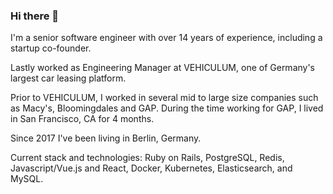 ### Hi there 👋

I'm a senior software engineer with over 14 years of experience, including a startup co-founder.

Lastly worked as Engineering Manager at VEHICULUM, one of Germany's largest car leasing platform.

Prior to VEHICULUM, I worked in several mid to large size companies such as Macy's, Bloomingdales and GAP. During the time working for GAP, I lived in San Francisco, CA for 4 months.

Since 2017 I've been living in Berlin, Germany.

Current stack and technologies: Ruby on Rails, PostgreSQL, Redis, Javascript/Vue.js and React, Docker, Kubernetes, Elasticsearch, and MySQL.
